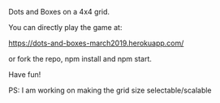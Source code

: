 Dots and Boxes on a 4x4 grid.

You can directly play the game at:

https://dots-and-boxes-march2019.herokuapp.com/

or fork the repo, npm install and npm start.

Have fun!

PS: I am working on making the grid size selectable/scalable
